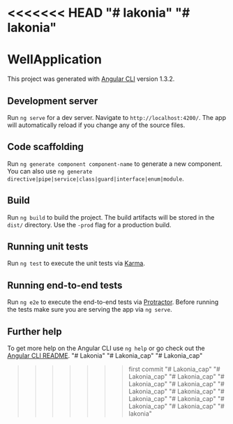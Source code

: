 <<<<<<< HEAD
"# lakonia" 
"# lakonia" 
=======
# WellApplication

This project was generated with [Angular CLI](https://github.com/angular/angular-cli) version 1.3.2.

## Development server

Run `ng serve` for a dev server. Navigate to `http://localhost:4200/`. The app will automatically reload if you change any of the source files.

## Code scaffolding

Run `ng generate component component-name` to generate a new component. You can also use `ng generate directive|pipe|service|class|guard|interface|enum|module`.

## Build

Run `ng build` to build the project. The build artifacts will be stored in the `dist/` directory. Use the `-prod` flag for a production build.

## Running unit tests

Run `ng test` to execute the unit tests via [Karma](https://karma-runner.github.io).

## Running end-to-end tests

Run `ng e2e` to execute the end-to-end tests via [Protractor](http://www.protractortest.org/).
Before running the tests make sure you are serving the app via `ng serve`.

## Further help

To get more help on the Angular CLI use `ng help` or go check out the [Angular CLI README](https://github.com/angular/angular-cli/blob/master/README.md).
"# Lakonia" 
"# Lakonia_cap" 
"# Lakonia_cap" 
>>>>>>> first commit
"# Lakonia_cap" 
"# Lakonia_cap" 
"# Lakonia_cap" 
"# Lakonia_cap" 
"# Lakonia_cap" 
"# Lakonia_cap" 
"# Lakonia_cap" 
"# Lakonia_cap" 
"# Lakonia_cap" 
"# Lakonia_cap" 
"# Lakonia_cap" 
"# lakonia" 
